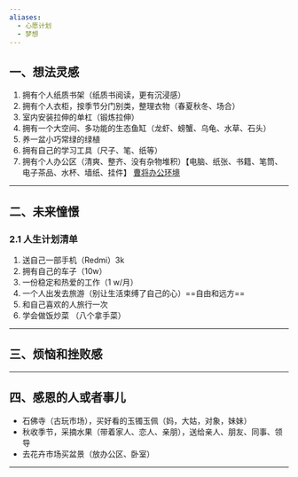 ```yaml
---
aliases:
  - 心愿计划
  - 梦想
---
```


## 一、想法灵感 
1. 拥有个人纸质书架（纸质书阅读，更有沉浸感）
2. 拥有个人衣柜，按季节分门别类，整理衣物（春夏秋冬、场合）
3. 室内安装拉伸的单杠（锻炼拉伸） 
4. 拥有一个大空间、多功能的生态鱼缸（龙虾、螃蟹、乌龟、水草、石头） 
5. 养一盆小巧常绿的绿植
6. 拥有自己的学习工具（尺子、笔、纸等）
7. 拥有个人办公区（清爽、整齐、没有杂物堆积）【电脑、纸张、书籍、笔筒、电子茶品、水杯、墙纸、挂件】 [曹将办公环境](https://mp.weixin.qq.com/s/nUgE9JzxXQVKYZ7Aos6UcQ)
---
## 二、未来憧憬
### 2.1 人生计划清单 
1. 送自己一部手机（Redmi）3k 
2. 拥有自己的车子（10w）
3. 一份稳定和热爱的工作（1 w/月）
4. 一个人出发去旅游（别让生活束缚了自己的心）==自由和远方== 
5. 和自己喜欢的人旅行一次
6. 学会做饭炒菜 （八个拿手菜）

---
## 三、烦恼和挫败感


---
## 四、感恩的人或者事儿 
- 石佛寺（古玩市场），买好看的玉镯玉佩（妈，大姑，对象，妹妹） 
- 秋收季节，采摘水果（带着家人、恋人、亲朋），送给亲人、朋友、同事、领导
- 去花卉市场买盆景（放办公区、卧室）

---

